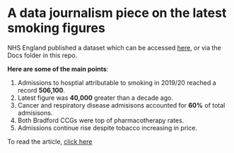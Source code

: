 # A data journalism piece on the latest smoking figures

NHS England published a dataset which can be accessed [here](https://digital.nhs.uk/data-and-information/publications/statistical/statistics-on-smoking/statistics-on-smoking-england-2020), or via the Docs folder in this repo.

**Here are some of the main points**:

1) Admissions to hosptial attributable to smoking in 2019/20 reached a record **506,100**.
2) Latest figure was **40,000** greater than a decade ago.
3) Cancer and respiratory disease admisisons accounted for **60%** of total admisisons.
4) Both Bradford CCGs were top of pharmacotherapy rates.
5) Admissions continue rise despite tobacco increasing in price.

To read the article, [click here](https://gwilloughby99.github.io/)
